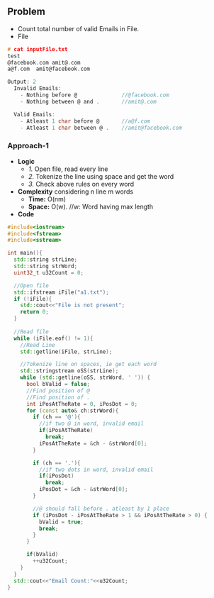 ## Problem
- Count total number of valid Emails in File.
- File
```c
# cat inputFile.txt
test
@facebook.com amit@.com
a@f.com  amit@facebook.com

Output: 2
  Invalid Emails: 
    - Nothing before @              //@facebook.com
    - Nothing between @ and .       //amit@.com

  Valid Emails:
    - Atleast 1 char before @       //a@f.com
    - Atleast 1 char between @ .    //amit@facebook.com
```

### Approach-1
- **Logic**
  - *1.* Open file, read every line
  - *2.* Tokenize the line using space and get the word
  - *3.* Check above rules on every word
- **Complexity** considering n line m words
  - **Time:** O(nm)
  - **Space:** O(w).    //w: Word having max length
- **Code**
```c++
#include<iostream>
#include<fstream>
#include<sstream>

int main(){
  std::string strLine;
  std::string strWord;
  uint32_t u32Count = 0;

  //Open file
  std::ifstream iFile("a1.txt");
  if (!iFile){
    std::cout<<"File is not present";
    return 0;
  }
  
  //Read file
  while (iFile.eof() != 1){
    //Read Line
    std::getline(iFile, strLine);

    //Tokenize line on spaces, ie get each word
    std::stringstream oSS(strLine);
    while (std::getline(oSS, strWord, ' ')) {
      bool bValid = false;
      //Find position of @
      //Find position of .
      int iPosAtTheRate = 0, iPosDot = 0;
      for (const auto& ch:strWord){
        if (ch == '@'){
          //if two @ in word, invalid email
          if(iPosAtTheRate)
            break;
          iPosAtTheRate = &ch - &strWord[0];
        }

        if (ch == '.'){
          //if two dots in word, invalid email
          if(iPosDot)
            break;
          iPosDot = &ch - &strWord[0];
        }

        //@ should fall before . atleast by 1 place
        if (iPosDot - iPosAtTheRate > 1 && iPosAtTheRate > 0) {
          bValid = true;
          break;
        }
      }

      if(bValid)
        ++u32Count;
    }
  }
  std::cout<<"Email Count:"<<u32Count;
}  
```
